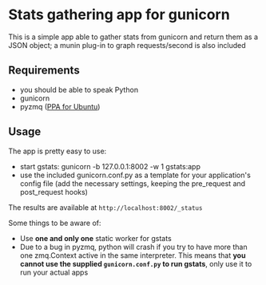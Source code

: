 # Stats gathering app for gunicorn

This is a simple app able to gather stats from gunicorn and return them as a 
JSON object; a munin plug-in to graph requests/second is also included

## Requirements
* you should be able to speak Python
* gunicorn
* pyzmq ([PPA for Ubuntu](https://launchpad.net/~chris-lea/+archive/zeromq))

## Usage
The app is pretty easy to use:

* start gstats:
      gunicorn -b 127.0.0.1:8002 -w 1 gstats:app
* use the included gunicorn.conf.py as a template for your application's config 
file (add the necessary settings, keeping the pre_request and post_request hooks)

The results are available at `http://localhost:8002/_status`

Some things to be aware of:

* Use **one and only one** static worker for gstats
* Due to a bug in pyzmq, python will crash if you try to have more than one 
zmq.Context active in the same interpreter. This means that **you cannot use 
the supplied `gunicorn.conf.py` to run gstats**, only use it to run your 
actual apps

